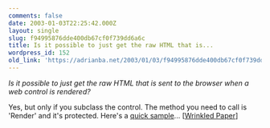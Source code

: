 ```yaml
---
comments: false
date: 2003-01-03T22:25:42.000Z
layout: single
slug: f94995876dde400db67cf0f739dd6a6c
title: Is it possible to just get the raw HTML that is...
wordpress_id: 152
old_link: 'https://adrianba.net/2003/01/03/f94995876dde400db67cf0f739dd6a6c/'
---
```

_Is it possible to just get the raw HTML that is sent to the
browser when a web control is rendered?_

Yes, but only if you subclass the control. The method you need
to call is 'Render' and it's protected. Here's a
[
quick sample](http://radio.weblogs.com/0110109/stories/2002/06/27/gettingTheRawHtmlFromAWebControl.html)...
[[Wrinkled
Paper](http://radio.weblogs.com/0110109/)]
